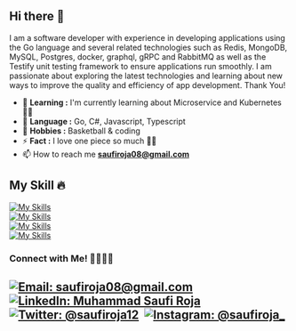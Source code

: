 ## Hi there 👋
I am a software developer with experience in developing applications using the Go language and several related technologies such as Redis, MongoDB, MySQL, Postgres, docker, graphql, gRPC and RabbitMQ as well as the Testify unit testing framework to ensure applications run smoothly.
I am passionate about exploring the latest technologies and learning about new ways to improve the quality and efficiency of app development. Thank You!

- 🌱 **Learning :** I'm currently learning about Microservice and Kubernetes :man_technologist:
- 🔭 **Language :** Go, C#, Javascript, Typescript
- 💬 **Hobbies :** Basketball & coding
- ⚡ **Fact :** I love one piece so much :pirate_flag:
- 📫 How to reach me **saufiroja08@gmail.com**

## My Skill 🔥
[![My Skills](https://skillicons.dev/icons?i=go,cs,js,ts)](https://skillicons.dev) </br>
[![My Skills](https://skillicons.dev/icons?i=docker,kubernetes,grafana,git)](https://skillicons.dev) </br>
[![My Skills](https://skillicons.dev/icons?i=mysql,mongodb,postgres,redis,elasticsearch)](https://skillicons.dev) </br>
[![My Skills](https://skillicons.dev/icons?i=dotnet,rabbitmq,prometheus,kafka,postman,graphql)](https://skillicons.dev) </br>

### Connect with Me! 🫱🏻‍🫲🏼
[![Email: saufiroja08@gmail.com](https://img.shields.io/badge/Gmail-D14836?style=for-the-badge&logo=gmail&logoColor=white)](mailto:saufiroja08@gmail.com)&nbsp;
[![LinkedIn: Muhammad Saufi Roja](https://img.shields.io/badge/LinkedIn-0077B5?style=for-the-badge&logo=linkedin&logoColor=white)](https://www.linkedin.com/in/muhammad-saufi-roja-11427a1b8)&nbsp;
[![Twitter: @saufiroja12](https://img.shields.io/badge/Twitter-1DA1F2?style=for-the-badge&logo=twitter&logoColor=white)](https://twitter.com/saufiroja12)&nbsp;
[![Instagram: @saufiroja_](https://img.shields.io/badge/Instagram-E4405F?style=for-the-badge&logo=instagram&logoColor=white)](https://www.instagram.com/saufiroja_/)&nbsp;
---
<!--
[![Discord: Zeen#5482](https://img.shields.io/badge/Discord-7289DA?style=for-the-badge&logo=discord&logoColor=white)](https://discord.com/users/706507324642295809)&nbsp;
**saufiroja/saufiroja** is a ✨ _special_ ✨ repository because its `README.md` (this file) appears on your GitHub profile.

Here are some ideas to get you started:

- 🔭 I’m currently working on ...
- 🌱 I’m currently learning ...
- 👯 I’m looking to collaborate on ...
- 🤔 I’m looking for help with ...
- 💬 Ask me about ...
- 📫 How to reach me: ...
- 😄 Pronouns: ...
- ⚡ Fun fact: ...
-->
